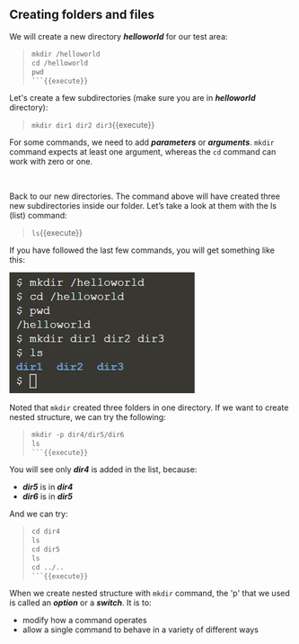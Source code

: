 ## Creating folders and files

We will create a new directory **_helloworld_** for our test area:
> ```
> mkdir /helloworld
> cd /helloworld
> pwd
> ```{{execute}}

Let's create a few subdirectories (make sure you are in **_helloworld_** directory):
> `mkdir dir1 dir2 dir3`{{execute}}

For some commands, we need to add **_parameters_** or **_arguments_**. `mkdir` command expects at least one argument, whereas the `cd` command can work with zero or one.  

<br/> 

Back to our new directories. The command above will have created three new subdirectories inside our folder. Let’s take a look at them with the ls (list) command:
> `ls`{{execute}}

If you have followed the last few commands, you will get something like this:

![Picture1](./assets/pic1.png)

Noted that `mkdir` created three folders in one directory. If we want to create nested structure, we can try the following:
> ```
> mkdir -p dir4/dir5/dir6
> ls
> ```{{execute}}

You will see only **_dir4_** is added in the list, because:
- **_dir5_** is in **_dir4_**
- **_dir6_** is in **_dir5_**

And we can try: 
> ```
> cd dir4
> ls
> cd dir5
> ls
> cd ../..
> ```{{execute}}

When we create nested structure with `mkdir` command, the 'p' that we used is called an **_option_** or a **_switch_**. It is to:
- modify how a command operates
- allow a single command to behave in a variety of different ways

<br/>
